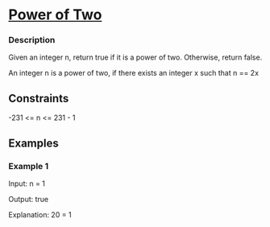 # [Power of Two](https://leetcode.com/problems/power-of-two/)



### Description

Given an integer n, return true if it is a power of two. Otherwise, return false.

An integer n is a power of two, if there exists an integer x such that n == 2x

## Constraints

-231 <= n <= 231 - 1


## Examples

### Example 1
Input: n = 1

Output: true

Explanation: 20 = 1

